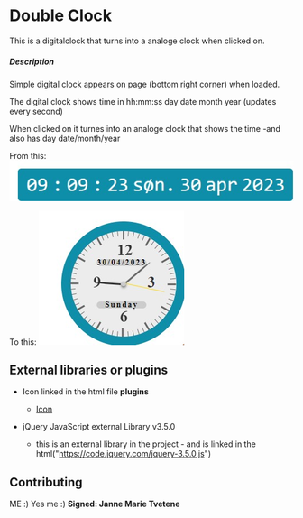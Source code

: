 # Double Clock

This is a digitalclock that turns into a analoge clock when clicked on.

##### Description

Simple digital clock appears on page (bottom right corner) when loaded.

The digital clock shows time in hh:mm:ss day date month year
(updates every second)

When clicked on it turnes into an analoge clock that shows the time 
-and also has day date/month/year

From this:
![Clock2](clock2.jpg)

To this:
![Clock1](clock1.jpg)

## External libraries or plugins

* Icon linked in the html file **plugins**
    * [Icon](href="https://unicons.iconscout.com/release/v4.0.0/css/line.css")

* jQuery JavaScript external Library v3.5.0 
    * this is an external library in the project - and is linked in the html("https://code.jquery.com/jquery-3.5.0.js")

## Contributing
ME :) Yes me :)
**Signed: Janne Marie Tvetene**
